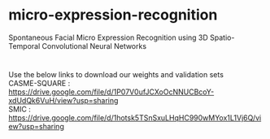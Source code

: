 # micro-expression-recognition
Spontaneous Facial Micro Expression Recognition using 3D Spatio-Temporal Convolutional Neural Networks
#
Use the below links to download our weights and validation sets
<br>
CASME-SQUARE : https://drive.google.com/file/d/1P07V0ufJCXoOcNNUCBcoY-xdUdQk6VuH/view?usp=sharing
<br>
SMIC : https://drive.google.com/file/d/1hotsk5TSnSxuLHqHC990wMYox1L1Vj6Q/view?usp=sharing
